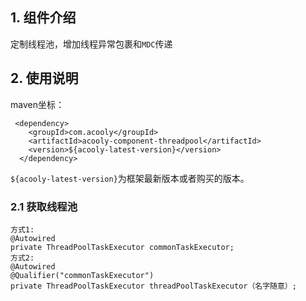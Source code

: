 <!-- title: 线程池组件 -->
<!-- type: infrastructure -->
<!-- author: qiubo -->
<!-- date: 2019-12-08 -->
## 1. 组件介绍

   定制线程池，增加线程异常包裹和`MDC`传递
   
## 2. 使用说明

maven坐标：

     <dependency>
        <groupId>com.acooly</groupId>
        <artifactId>acooly-component-threadpool</artifactId>
        <version>${acooly-latest-version}</version>
      </dependency>

`${acooly-latest-version}`为框架最新版本或者购买的版本。

### 2.1 获取线程池

    方式1:
    @Autowired
    private ThreadPoolTaskExecutor commonTaskExecutor;
    方式2:
    @Autowired
    @Qualifier("commonTaskExecutor")
    private ThreadPoolTaskExecutor threadPoolTaskExecutor（名字随意）;

    